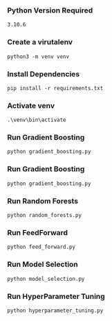 ### Python Version Required
```
3.10.6
```

### Create a virutalenv
```
python3 -m venv venv
```

### Install Dependencies
```
pip install -r requirements.txt
```

### Activate venv
```shell
.\venv\bin\activate
```

### Run Gradient Boosting
```shell
python gradient_boosting.py
```

### Run Gradient Boosting
```shell
python gradient_boosting.py
```

### Run Random Forests
```shell
python random_forests.py
```

### Run FeedForward
```shell
python feed_forward.py
```

### Run Model Selection
```shell
python model_selection.py
```

### Run HyperParameter Tuning
```shell
python hyperparameter_tuning.py
```
